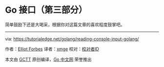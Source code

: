 # Go 接口（第三部分）

简单鼓励下还是大喝采，根据你对这篇文章的喜欢程度鼓掌吧。

---

via: https://tutorialedge.net/golang/reading-console-input-golang/

作者：[Elliot Forbes](https://tutorialedge.net/about/)
译者：[xmge](https://github.com/xmge)
校对：[校对者ID](https://github.com/校对者ID)

本文由 [GCTT](https://github.com/studygolang/GCTT) 原创编译，[Go 中文网](https://studygolang.com/) 荣誉推出
